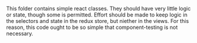 This folder contains simple react classes. They should have very little logic or state, though some is permitted. Effort should be made to keep logic in the selectors and state in the redux store, but niether in the views. For this reason, this code ought to be so simple that component-testing is not necessary.